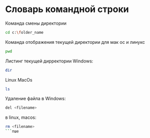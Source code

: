 # Словарь командной строки

Команда смены директории
```sh
cd c:\folder_name
```

Команда отображения текущей директории для мак ос и линукс
```sh
pwd
```

Листинг текущей дирректории
Windows:
```sh
dir
```
Linux MacOs 
```sh
ls
```

Удаление файла в Windows:
```sh
del <filename>
```
в linux, macos:
```sh
rm <filename>
```пше